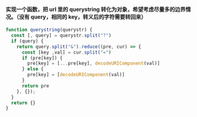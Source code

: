 #### 实现一个函数，把 url 里的 querystring 转化为对象，希望考虑尽量多的边界情况。（没有 query，相同的 key，转义后的字符需要转回来）

```js
function querystring(querystr) {
  const [, query] = querystr.split("?")
  if (query) {
    return query.split("&").reduce((pre, cur) => {
      const [key ,val] = cur.split("=")
      if (pre[key]) {
        pre[key] = [...pre[key], decodeURIComponent(val)]
      } else {
        pre[key] = [decodeURIComponent(val)]
      }
      return pre
    }, {});
  }
  return {}
}
```